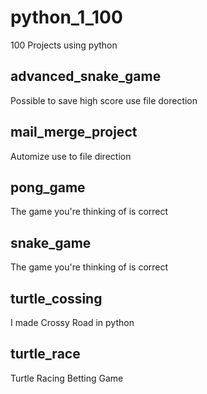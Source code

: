 # python_1_100
100 Projects using python

## advanced_snake_game
Possible to save high score use file dorection 

## mail_merge_project
Automize use to file direction

## pong_game
The game you're thinking of is correct

## snake_game
The game you're thinking of is correct

## turtle_cossing
I made Crossy Road in python

## turtle_race
Turtle Racing  Betting Game

